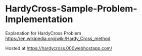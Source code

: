 # HardyCross-Sample-Problem-Implementation

Explanation for HardyCross Problem
https://en.wikipedia.org/wiki/Hardy_Cross_method

Hosted at https://hardycross.000webhostapp.com/
